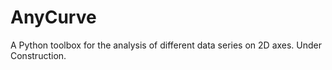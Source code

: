 # AnyCurve
A Python toolbox for the analysis of different data series on 2D axes.
Under Construction.
